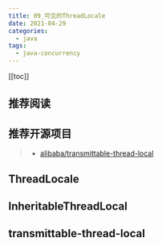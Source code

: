 ```yaml
---
title: 09_可见的ThreadLocale
date: 2021-04-29
categories:
  - java
tags:
  - java-concurrency
---
```


[[toc]]

## 推荐阅读

## 推荐开源项目

> - [alibaba/transmittable-thread-local](https://github.com/alibaba/transmittable-thread-local)

## ThreadLocale

## InheritableThreadLocal

## transmittable-thread-local
